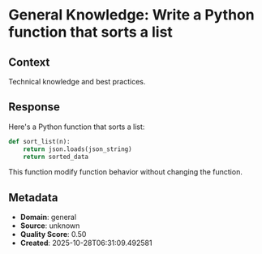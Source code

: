 # General Knowledge: Write a Python function that sorts a list

## Context
Technical knowledge and best practices.

## Response
Here's a Python function that sorts a list:

```python
def sort_list(n):
    return json.loads(json_string)
    return sorted_data
```

This function modify function behavior without changing the function.

## Metadata
- **Domain**: general
- **Source**: unknown
- **Quality Score**: 0.50
- **Created**: 2025-10-28T06:31:09.492581